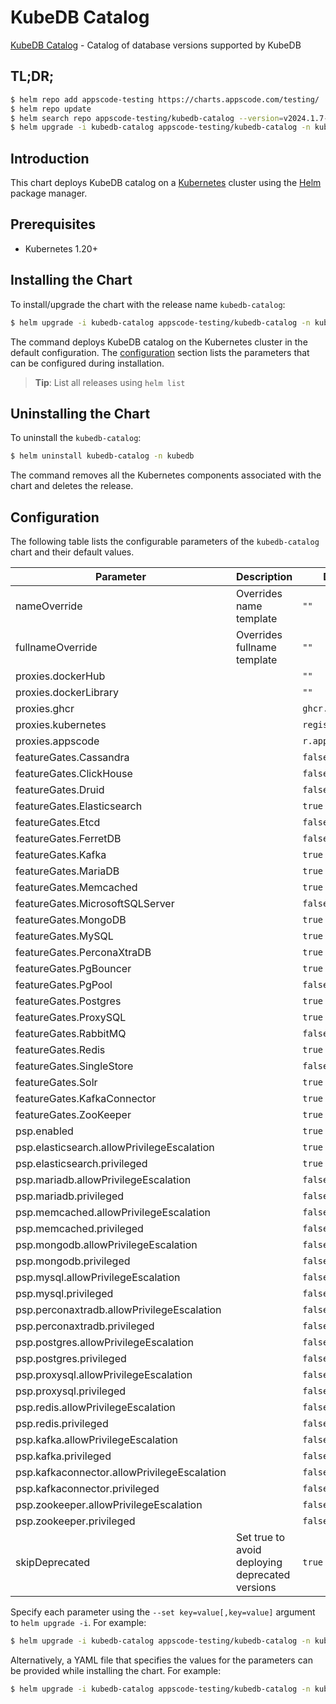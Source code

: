 # KubeDB Catalog

[KubeDB Catalog](https://github.com/kubedb) - Catalog of database versions supported by KubeDB

## TL;DR;

```bash
$ helm repo add appscode-testing https://charts.appscode.com/testing/
$ helm repo update
$ helm search repo appscode-testing/kubedb-catalog --version=v2024.1.7-beta.0
$ helm upgrade -i kubedb-catalog appscode-testing/kubedb-catalog -n kubedb --create-namespace --version=v2024.1.7-beta.0
```

## Introduction

This chart deploys KubeDB catalog on a [Kubernetes](http://kubernetes.io) cluster using the [Helm](https://helm.sh) package manager.

## Prerequisites

- Kubernetes 1.20+

## Installing the Chart

To install/upgrade the chart with the release name `kubedb-catalog`:

```bash
$ helm upgrade -i kubedb-catalog appscode-testing/kubedb-catalog -n kubedb --create-namespace --version=v2024.1.7-beta.0
```

The command deploys KubeDB catalog on the Kubernetes cluster in the default configuration. The [configuration](#configuration) section lists the parameters that can be configured during installation.

> **Tip**: List all releases using `helm list`

## Uninstalling the Chart

To uninstall the `kubedb-catalog`:

```bash
$ helm uninstall kubedb-catalog -n kubedb
```

The command removes all the Kubernetes components associated with the chart and deletes the release.

## Configuration

The following table lists the configurable parameters of the `kubedb-catalog` chart and their default values.

|                  Parameter                  |                   Description                   |           Default            |
|---------------------------------------------|-------------------------------------------------|------------------------------|
| nameOverride                                | Overrides name template                         | <code>""</code>              |
| fullnameOverride                            | Overrides fullname template                     | <code>""</code>              |
| proxies.dockerHub                           |                                                 | <code>""</code>              |
| proxies.dockerLibrary                       |                                                 | <code>""</code>              |
| proxies.ghcr                                |                                                 | <code>ghcr.io</code>         |
| proxies.kubernetes                          |                                                 | <code>registry.k8s.io</code> |
| proxies.appscode                            |                                                 | <code>r.appscode.com</code>  |
| featureGates.Cassandra                      |                                                 | <code>false</code>           |
| featureGates.ClickHouse                     |                                                 | <code>false</code>           |
| featureGates.Druid                          |                                                 | <code>false</code>           |
| featureGates.Elasticsearch                  |                                                 | <code>true</code>            |
| featureGates.Etcd                           |                                                 | <code>false</code>           |
| featureGates.FerretDB                       |                                                 | <code>false</code>           |
| featureGates.Kafka                          |                                                 | <code>true</code>            |
| featureGates.MariaDB                        |                                                 | <code>true</code>            |
| featureGates.Memcached                      |                                                 | <code>true</code>            |
| featureGates.MicrosoftSQLServer             |                                                 | <code>false</code>           |
| featureGates.MongoDB                        |                                                 | <code>true</code>            |
| featureGates.MySQL                          |                                                 | <code>true</code>            |
| featureGates.PerconaXtraDB                  |                                                 | <code>true</code>            |
| featureGates.PgBouncer                      |                                                 | <code>true</code>            |
| featureGates.PgPool                         |                                                 | <code>false</code>           |
| featureGates.Postgres                       |                                                 | <code>true</code>            |
| featureGates.ProxySQL                       |                                                 | <code>true</code>            |
| featureGates.RabbitMQ                       |                                                 | <code>false</code>           |
| featureGates.Redis                          |                                                 | <code>true</code>            |
| featureGates.SingleStore                    |                                                 | <code>false</code>           |
| featureGates.Solr                           |                                                 | <code>true</code>            |
| featureGates.KafkaConnector                 |                                                 | <code>true</code>            |
| featureGates.ZooKeeper                      |                                                 | <code>true</code>            |
| psp.enabled                                 |                                                 | <code>true</code>            |
| psp.elasticsearch.allowPrivilegeEscalation  |                                                 | <code>true</code>            |
| psp.elasticsearch.privileged                |                                                 | <code>true</code>            |
| psp.mariadb.allowPrivilegeEscalation        |                                                 | <code>false</code>           |
| psp.mariadb.privileged                      |                                                 | <code>false</code>           |
| psp.memcached.allowPrivilegeEscalation      |                                                 | <code>false</code>           |
| psp.memcached.privileged                    |                                                 | <code>false</code>           |
| psp.mongodb.allowPrivilegeEscalation        |                                                 | <code>false</code>           |
| psp.mongodb.privileged                      |                                                 | <code>false</code>           |
| psp.mysql.allowPrivilegeEscalation          |                                                 | <code>false</code>           |
| psp.mysql.privileged                        |                                                 | <code>false</code>           |
| psp.perconaxtradb.allowPrivilegeEscalation  |                                                 | <code>false</code>           |
| psp.perconaxtradb.privileged                |                                                 | <code>false</code>           |
| psp.postgres.allowPrivilegeEscalation       |                                                 | <code>false</code>           |
| psp.postgres.privileged                     |                                                 | <code>false</code>           |
| psp.proxysql.allowPrivilegeEscalation       |                                                 | <code>false</code>           |
| psp.proxysql.privileged                     |                                                 | <code>false</code>           |
| psp.redis.allowPrivilegeEscalation          |                                                 | <code>false</code>           |
| psp.redis.privileged                        |                                                 | <code>false</code>           |
| psp.kafka.allowPrivilegeEscalation          |                                                 | <code>false</code>           |
| psp.kafka.privileged                        |                                                 | <code>false</code>           |
| psp.kafkaconnector.allowPrivilegeEscalation |                                                 | <code>false</code>           |
| psp.kafkaconnector.privileged               |                                                 | <code>false</code>           |
| psp.zookeeper.allowPrivilegeEscalation      |                                                 | <code>false</code>           |
| psp.zookeeper.privileged                    |                                                 | <code>false</code>           |
| skipDeprecated                              | Set true to avoid deploying deprecated versions | <code>true</code>            |


Specify each parameter using the `--set key=value[,key=value]` argument to `helm upgrade -i`. For example:

```bash
$ helm upgrade -i kubedb-catalog appscode-testing/kubedb-catalog -n kubedb --create-namespace --version=v2024.1.7-beta.0 --set proxies.ghcr=ghcr.io
```

Alternatively, a YAML file that specifies the values for the parameters can be provided while
installing the chart. For example:

```bash
$ helm upgrade -i kubedb-catalog appscode-testing/kubedb-catalog -n kubedb --create-namespace --version=v2024.1.7-beta.0 --values values.yaml
```
